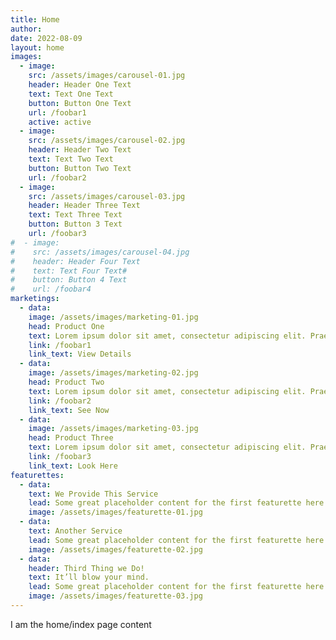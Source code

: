 ```yaml
---
title: Home
author:
date: 2022-08-09
layout: home
images:
  - image:
    src: /assets/images/carousel-01.jpg
    header: Header One Text
    text: Text One Text
    button: Button One Text
    url: /foobar1
    active: active
  - image:
    src: /assets/images/carousel-02.jpg
    header: Header Two Text
    text: Text Two Text
    button: Button Two Text
    url: /foobar2
  - image:
    src: /assets/images/carousel-03.jpg
    header: Header Three Text
    text: Text Three Text
    button: Button 3 Text
    url: /foobar3
#  - image:
#    src: /assets/images/carousel-04.jpg
#    header: Header Four Text
#    text: Text Four Text#
#    button: Button 4 Text
#    url: /foobar4
marketings:
  - data:
    image: /assets/images/marketing-01.jpg
    head: Product One
    text: Lorem ipsum dolor sit amet, consectetur adipiscing elit. Praesent eget sodales nibh. Fusce tincidunt leo sed pretium.
    link: /foobar1
    link_text: View Details
  - data:
    image: /assets/images/marketing-02.jpg
    head: Product Two
    text: Lorem ipsum dolor sit amet, consectetur adipiscing elit. Praesent eget sodales nibh. Fusce tincidunt leo sed pretium.
    link: /foobar2
    link_text: See Now
  - data:
    image: /assets/images/marketing-03.jpg
    head: Product Three
    text: Lorem ipsum dolor sit amet, consectetur adipiscing elit. Praesent eget sodales nibh. Fusce tincidunt leo sed pretium.
    link: /foobar3
    link_text: Look Here
featurettes:
  - data:
    text: We Provide This Service
    lead: Some great placeholder content for the first featurette here. Imagine some exciting prose here.
    image: /assets/images/featurette-01.jpg
  - data:
    text: Another Service
    lead: Some great placeholder content for the first featurette here. Imagine some exciting prose here.
    image: /assets/images/featurette-02.jpg
  - data:
    header: Third Thing we Do!
    text: It’ll blow your mind.
    lead: Some great placeholder content for the first featurette here. Imagine some exciting prose here.
    image: /assets/images/featurette-03.jpg
---
```


I am the home/index page content
